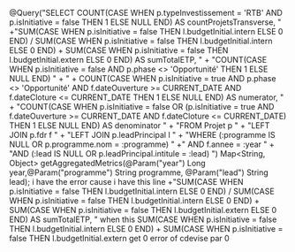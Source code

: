 @Query("SELECT COUNT(CASE WHEN p.typeInvestissement = 'RTB' AND p.isInitiative = false THEN 1 ELSE NULL END) AS countProjetsTransverse, "
            +"SUM(CASE WHEN p.isInitiative = false THEN l.budgetInitial.intern ELSE 0 END) / SUM(CASE WHEN p.isInitiative = false THEN l.budgetInitial.intern ELSE 0 END) + SUM(CASE WHEN p.isInitiative = false THEN l.budgetInitial.extern ELSE 0 END) AS sumTotalETP, "
            + "COUNT(CASE WHEN p.isInitiative = false AND p.phase <> 'Opportunité' THEN 1 ELSE NULL END) "
            + " + COUNT(CASE WHEN p.isInitiative = true AND p.phase <> 'Opportunité' AND f.dateOuverture >= CURRENT_DATE AND f.dateCloture <= CURRENT_DATE THEN 1 ELSE NULL END) AS numerator, "
            + "COUNT(CASE WHEN p.isInitiative = false OR (p.isInitiative = true AND f.dateOuverture >= CURRENT_DATE AND f.dateCloture <= CURRENT_DATE) THEN 1 ELSE NULL END) AS denominator "
            + "FROM Projet p "
            + "LEFT JOIN p.fdr f "
            + "LEFT JOIN p.leadPrincipal l "
            + "WHERE (:programme IS NULL OR p.programme.nom = :programme) "
            +"  AND f.annee = :year "
            + "AND (:lead IS NULL OR p.leadPrincipal.intitule = :lead) ")
    Map<String, Object> getAggregatedMetrics(@Param("year") Long year,@Param("programme") String programme, @Param("lead") String lead); 
    i have the error cause i have this line  +"SUM(CASE WHEN p.isInitiative = false THEN l.budgetInitial.intern ELSE 0 END) / SUM(CASE WHEN p.isInitiative = false THEN l.budgetInitial.intern ELSE 0 END) + SUM(CASE WHEN p.isInitiative = false THEN l.budgetInitial.extern ELSE 0 END) AS sumTotalETP, " when this SUM(CASE WHEN p.isInitiative = false THEN l.budgetInitial.intern ELSE 0 END) + SUM(CASE WHEN p.isInitiative = false THEN l.budgetInitial.extern  get 0 error of cdevise par 0

